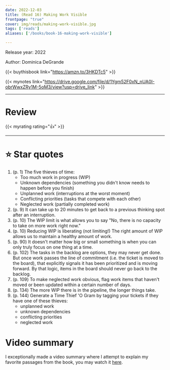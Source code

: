 ```yaml
---
date: 2022-12-03
title: (Read 16) Making Work Visible
frontpage: "true"
cover: img/reads/making-work-visible.jpg
tags: ['reads']
aliases: ['/books/book-16-making-work-visible']

---
```


Release year: 2022

Author: Dominica DeGrande

{{< buythisbook link="https://amzn.to/3HKDTc5" >}}

{{< mynotes link="https://drive.google.com/file/d/1Ygm52F0xN_nUA0I-obrWwxZRy1M-5oM3/view?usp=drive_link" >}}

---

# Review

{{< myrating rating="👍" >}}

---

# :star: Star quotes
1. (p. 1) The five thieves of time:
    - Too much work in progress (WIP)
    - Unknown dependencies (something you didn't know needs to happen
      before you finish)
    - Unplanned work (interruptions at the worst moment)
    - Conflicting priorities (tasks that compete with each other)
    - Neglected work (partially completed work)
1. (p. 9) It can take up to 20 minutes to get back to a previous
   thinking spot after an interruption.
1. (p. 10) The WIP limit is what allows you to say "No, there is no
   capacity to take on more work right now."
1. (p. 10) Reducing WIP is liberating (not limiting!) The right amount
   of WIP allows us to maintain a healthy amount of work.
1. (p. 90) It doesn't matter how big or small something is when you can
   only truly focus on one thing at a time.
1. (p. 102) The tasks in the backlog are options, they may never get
   done. But once work passes the line of commitment (i.e. the ticket is
   moved to the board), that explicitly signals it has been prioritized
   and is moving forward. By that logic, items in the board should never
   go back to the backlog.
1. (p. 109) To make neglected work obvious, flag work items that haven't
   moved or been updated within a certain number of days.
1. (p. 134) The more WIP there is in the pipeline, the longer things
   take.
1. (p. 144) Generate a Time Thief 'O Gram by tagging your tickets if
   they have one of these thieves:
    - unplanned work
    - unknown dependencies
    - conflicting priorities
    - neglected work

# Video summary

I exceptionally made a video summary where I attempt to explain my favorite
passages from the book, you may watch it
[here](https://www.youtube.com/watch?v=GXTWeIVAfAU).

